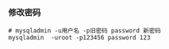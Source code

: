 ### 修改密码
```shell
# mysqladmin -u用户名 -p旧密码 password 新密码
mysqladmin  -uroot -p123456 password 123
```
